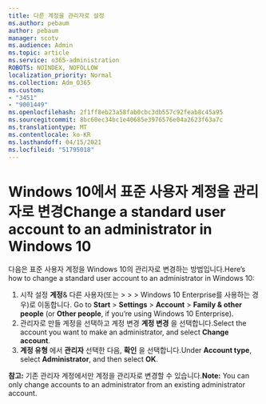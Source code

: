 ```yaml
---
title: 다른 계정을 관리자로 설정
ms.author: pebaum
author: pebaum
manager: scotv
ms.audience: Admin
ms.topic: article
ms.service: o365-administration
ROBOTS: NOINDEX, NOFOLLOW
localization_priority: Normal
ms.collection: Adm_O365
ms.custom:
- "3451"
- "9001449"
ms.openlocfilehash: 2f1ff8eb23a58fab0cbc3db557c92feab8c45a95
ms.sourcegitcommit: 8bc60ec34bc1e40685e3976576e04a2623f63a7c
ms.translationtype: MT
ms.contentlocale: ko-KR
ms.lasthandoff: 04/15/2021
ms.locfileid: "51795018"
---
```

# <a name="change-a-standard-user-account-to-an-administrator-in-windows-10"></a><span data-ttu-id="2d542-102">Windows 10에서 표준 사용자 계정을 관리자로 변경</span><span class="sxs-lookup"><span data-stu-id="2d542-102">Change a standard user account to an administrator in Windows 10</span></span>

<span data-ttu-id="2d542-103">다음은 표준 사용자 계정을 Windows 10의 관리자로 변경하는 방법입니다.</span><span class="sxs-lookup"><span data-stu-id="2d542-103">Here’s how to change a standard user account to an administrator in Windows 10:</span></span>

1. <span data-ttu-id="2d542-104">시작 설정 **계정**& 다른 사용자(또는  >    >    >   Windows 10 Enterprise를 사용하는 경우)로 이동합니다. </span><span class="sxs-lookup"><span data-stu-id="2d542-104">Go to **Start** > **Settings** > **Account** > **Family & other people** (or **Other people**, if you’re using Windows 10 Enterprise).</span></span>
2. <span data-ttu-id="2d542-105">관리자로 만들 계정을 선택하고 계정 변경 **계정 변경** 을 선택합니다.</span><span class="sxs-lookup"><span data-stu-id="2d542-105">Select the account you want to make an administrator, and select **Change account**.</span></span>
3. <span data-ttu-id="2d542-106">**계정 유형** 에서 **관리자** 선택한 다음, **확인** 을 선택합니다.</span><span class="sxs-lookup"><span data-stu-id="2d542-106">Under **Account type**, select **Administrator**, and then select **OK**.</span></span>

<span data-ttu-id="2d542-107">**참고:** 기존 관리자 계정에서만 계정을 관리자로 변경할 수 있습니다.</span><span class="sxs-lookup"><span data-stu-id="2d542-107">**Note:** You can only change accounts to an administrator from an existing administrator account.</span></span>